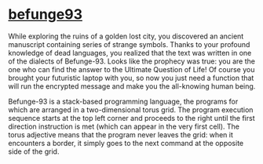 # [befunge93](https://app.codesignal.com/arcade/code-arcade/secret-archives/W59RqZTbGo2vwNSsc)

While exploring the ruins of a golden lost city, you discovered an ancient manuscript containing series of strange symbols. Thanks to your profound knowledge of dead languages, you realized that the text was written in one of the dialects of Befunge-93. Looks like the prophecy was true: you are the one who can find the answer to the Ultimate Question of Life! Of course you brought your futuristic laptop with you, so now you just need a function that will run the encrypted message and make you the all-knowing human being.

Befunge-93 is a stack-based programming language, the programs for which are arranged in a two-dimensional torus grid. The program execution sequence starts at the top left corner and proceeds to the right until the first direction instruction is met (which can appear in the very first cell). The torus adjective means that the program never leaves the grid: when it encounters a border, it simply goes to the next command at the opposite side of the grid.